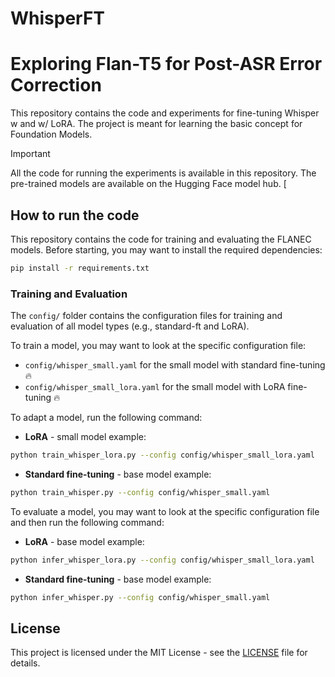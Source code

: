 # WhisperFT
# Exploring Flan-T5 for Post-ASR Error Correction

This repository contains the code and experiments for fine-tuning Whisper w and w/ LoRA. The project is meant for learning the basic concept for Foundation Models.

> [!IMPORTANT]
> All the code for running the experiments is available in this repository. The pre-trained models are available on the Hugging Face model hub. [

## How to run the code

This repository contains the code for training and evaluating the FLANEC models. Before starting, you may want to install the required dependencies:

```bash
pip install -r requirements.txt
```

### Training and Evaluation

The `config/` folder contains the configuration files for training and evaluation of all model types (e.g., standard-ft and LoRA).

To train a model, you may want to look at the specific configuration file:

- `config/whisper_small.yaml` for the small model with standard fine-tuning 🔥
- `config/whisper_small_lora.yaml` for the small model with LoRA fine-tuning 🔥

To adapt a model, run the following command:

- **LoRA** - small model example:

```bash
python train_whisper_lora.py --config config/whisper_small_lora.yaml
```

- **Standard fine-tuning** - base model example:

```bash
python train_whisper.py --config config/whisper_small.yaml
```

To evaluate a model, you may want to look at the specific configuration file and then run the following command:

- **LoRA** - base model example:

```bash
python infer_whisper_lora.py --config config/whisper_small_lora.yaml
```

- **Standard fine-tuning** - base model example:

```bash
python infer_whisper.py --config config/whisper_small.yaml
```


## License

This project is licensed under the MIT License - see the [LICENSE](LICENSE) file for details.
